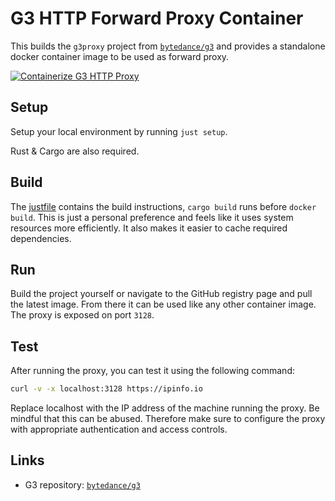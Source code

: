 # G3 HTTP Forward Proxy Container

This builds the `g3proxy` project from [`bytedance/g3`](https://github.com/bytedance/g3) and provides a standalone docker container image to be used as forward proxy.

[![Containerize G3 HTTP Proxy](https://github.com/frytg/pkgy/actions/workflows/build-g3-http-proxy.yml/badge.svg?branch=main)](https://github.com/frytg/pkgy/actions/workflows/build-g3-http-proxy.yml)

## Setup

Setup your local environment by running `just setup`.

Rust & Cargo are also required.

## Build

The [justfile](justfile) contains the build instructions, `cargo build` runs before `docker build`. This is just a personal preference and feels like it uses system resources more efficiently. It also makes it easier to cache required dependencies.

## Run

Build the project yourself or navigate to the GitHub registry page and pull the latest image. From there it can be used like any other container image. The proxy is exposed on port `3128`.

## Test

After running the proxy, you can test it using the following command:

```bash
curl -v -x localhost:3128 https://ipinfo.io
```

Replace localhost with the IP address of the machine running the proxy.
Be mindful that this can be abused. Therefore make sure to configure the proxy with appropriate authentication and access controls.

## Links

- G3 repository: [`bytedance/g3`](https://github.com/bytedance/g3)
